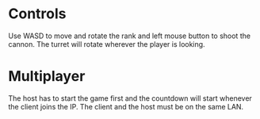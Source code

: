 # Controls
Use WASD to move and rotate the rank and left mouse button to shoot the cannon. The turret will rotate wherever the player is looking.

# Multiplayer
The host has to start the game first and the countdown will start whenever the client joins the IP. The client and the host must be on the same LAN.
